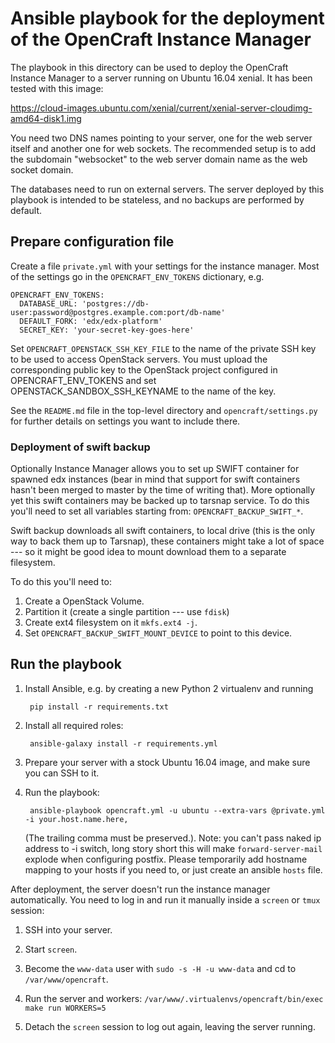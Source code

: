 Ansible playbook for the deployment of the OpenCraft Instance Manager
=====================================================================

The playbook in this directory can be used to deploy the OpenCraft Instance Manager to a server
running on Ubuntu 16.04 xenial.  It has been tested with this image:

https://cloud-images.ubuntu.com/xenial/current/xenial-server-cloudimg-amd64-disk1.img

You need two DNS names pointing to your server, one for the web server itself and another one for
web sockets.  The recommended setup is to add the subdomain "websocket" to the web server domain
name as the web socket domain.

The databases need to run on external servers.  The server deployed by this playbook is intended to
be stateless, and no backups are performed by default.

Prepare configuration file
--------------------------

Create a file `private.yml` with your settings for the instance manager.  Most of the settings go in the
`OPENCRAFT_ENV_TOKENS` dictionary, e.g.

    OPENCRAFT_ENV_TOKENS:
      DATABASE_URL: 'postgres://db-user:password@postgres.example.com:port/db-name'
      DEFAULT_FORK: 'edx/edx-platform'
      SECRET_KEY: 'your-secret-key-goes-here'

Set `OPENCRAFT_OPENSTACK_SSH_KEY_FILE` to the name of the private SSH key to be used to access
OpenStack servers.  You must upload the corresponding public key to the OpenStack project
configured in OPENCRAFT_ENV_TOKENS and set OPENSTACK_SANDBOX_SSH_KEYNAME to the name of the key.

See the `README.md` file in the top-level directory and `opencraft/settings.py` for further details
on settings you want to include there.

### Deployment of swift backup
 
Optionally Instance Manager allows you to set up SWIFT container for spawned edx instances (bear in mind that 
support for swift containers hasn't been merged to master by the time of writing that). More optionally yet 
this swift containers may be backed up to tarsnap service.  To do this you'll need to set all variables starting 
from: `OPENCRAFT_BACKUP_SWIFT_*`. 

Swift backup downloads all swift containers, to local drive (this is the only way to back them up to Tarsnap), these 
containers might take a lot of space --- so it might be good idea to mount download them to a separate filesystem. 

To do this you'll need to:
 
1. Create a OpenStack Volume. 
2. Partition it (create a single partition --- use `fdisk`)
3. Create ext4 filesystem on it `mkfs.ext4 -j`.
4. Set `OPENCRAFT_BACKUP_SWIFT_MOUNT_DEVICE` to point to this device. 

Run the playbook
----------------


1. Install Ansible, e.g. by creating a new Python 2 virtualenv and running

        pip install -r requirements.txt

2. Install all required roles:

        ansible-galaxy install -r requirements.yml

3. Prepare your server with a stock Ubuntu 16.04 image, and make sure you can SSH to it.

4. Run the playbook:

        ansible-playbook opencraft.yml -u ubuntu --extra-vars @private.yml -i your.host.name.here,

   (The trailing comma must be preserved.). Note: you can't pass naked ip address to -i switch, long 
   story short this will make `forward-server-mail` explode when configuring postfix. Please temporarily
   add hostname mapping to your hosts if you need to, or just create an ansible ``hosts`` file.  

After deployment, the server doesn't run the instance manager automatically.  You need to log in
and run it manually inside a `screen` or `tmux` session:

1. SSH into your server.

2. Start `screen`.

3. Become the `www-data` user with `sudo -s -H -u www-data` and cd to `/var/www/opencraft`.

4. Run the server and workers: `/var/www/.virtualenvs/opencraft/bin/exec make run WORKERS=5`

5. Detach the `screen` session to log out again, leaving the server running.
